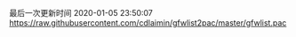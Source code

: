 最后一次更新时间 2020-01-05 23:50:07
https://raw.githubusercontent.com/cdlaimin/gfwlist2pac/master/gfwlist.pac


